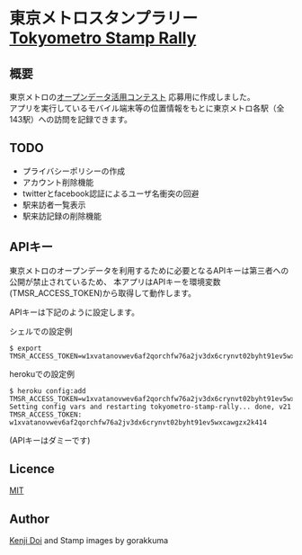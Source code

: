 東京メトロスタンプラリー　[Tokyometro Stamp Rally](https://tokyometro-stamp-rally.herokuapp.com)
====

## 概要

東京メトロの[オープンデータ活用コンテスト](http://tokyometro10th.jp/future/opendata/index.html)
応募用に作成しました。  
アプリを実行しているモバイル端末等の位置情報をもとに東京メトロ各駅（全143駅）への訪問を記録できます。

## TODO

- プライバシーポリシーの作成
- アカウント削除機能
- twitterとfacebook認証によるユーザ名衝突の回避
- 駅来訪者一覧表示
- 駅来訪記録の削除機能

## APIキー

東京メトロのオープンデータを利用するために必要となるAPIキーは第三者への公開が禁止されているため、
本アプリはAPIキーを環境変数(TMSR_ACCESS_TOKEN)から取得して動作します。

APIキーは下記のように設定します。

シェルでの設定例
```
$ export TMSR_ACCESS_TOKEN=w1xvatanovwev6af2qorchfw76a2jv3dx6crynvt02byht91ev5wxcawgzx2k414
```

herokuでの設定例
```
$ heroku config:add TMSR_ACCESS_TOKEN=w1xvatanovwev6af2qorchfw76a2jv3dx6crynvt02byht91ev5wxcawgzx2k414
Setting config vars and restarting tokyometro-stamp-rally... done, v21
TMSR_ACCESS_TOKEN: w1xvatanovwev6af2qorchfw76a2jv3dx6crynvt02byht91ev5wxcawgzx2k414
```

(APIキーはダミーです)

## Licence

[MIT](https://github.com/tcnksm/tool/blob/master/LICENCE)

## Author

[Kenji Doi](https://github.com/knjcode) and Stamp images by gorakkuma
